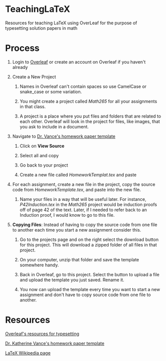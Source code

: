 # TeachingLaTeX
Resources for teaching LaTeX using OverLeaf for the purpose of typesetting solution papers in math

# Process

1. Login to  [Overleaf](https://www.overleaf.com)  or create an account on Overleaf if you haven't already

2. Create a New Project  
   1. Names in Overleaf can't contain spaces so use CamelCase or snake_case or some variation.
   
   1. You might create a project called *Math265* for all your assignments in that class.
   
   2. A project is a place where you put files and folders that are related to each other.  Overleaf will look in the project for files, like images, that you ask to include in a document.
   
1. Navigate to [Dr. Vance's homework paper template](https://www.overleaf.com/articles/homework-template/xmygvfgdnpmy#.W4RM2v5KjfY) 

   1. Click on **View Source**
   
   1. Select all and copy
   
   1. Go back to your project
   
   1. Create a new file called *HomeworkTemplat.tex* and paste
   
1. For each assignment, create a new file in the project, copy the source code from *HomeworkTemplate.tex*, and paste into the new file.

   1. Name your files in a way that will be useful later.  For instance, *P42Induction.tex* in the *Math265* project would be induction proofs off of page 42 of the text.  Later, if I needed to refer back to an Induction proof, I would know to go to this file.
   
1. **Copying Files**:  Instead of having to copy the source code from one file to another each time you start a new assignment consider this.

   1. Go to the projects page and on the right select the download button for this project.  This will download a zipped folder of all files in that project.
   
   1. On your computer, unzip that folder and save the template somewhere handy.
   
   1. Back in Overleaf, go to this project.  Select the button to upload a file and upload the template you just saved.  Rename it.
   
   1. You now can upload the template every time you want to start a new assignment and don't have to copy source code from one file to another.

# Resources

[Overleaf's resources for typesetting](https://www.overleaf.com/learn)

[Dr. Katherine Vance's homework paper template](https://www.overleaf.com/articles/homework-template/xmygvfgdnpmy#.W4RM2v5KjfY)

[LaTeX Wikipedia page](https://en.wikipedia.org/wiki/LaTeX)
